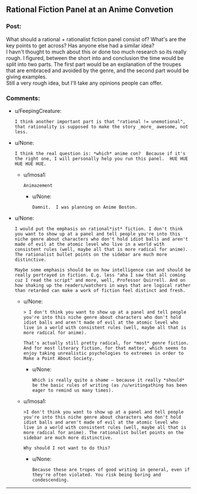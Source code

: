 ## Rational Fiction Panel at an Anime Convetion

### Post:

What should a rational + rationalist fiction panel consist of? What's are the key points to get across? Has anyone else had a similar idea?  
I havn't thought to much about this or done too much research so its really rough. I figured, between the short into and conclusion the time would be split into two parts. The first part would be an explanation of the troupes that are embraced and avoided by the genre, and the second part would be giving examples.  
Still a very rough idea, but I'll take any opinions people can offer. 

### Comments:

- u/FeepingCreature:
  ```
  I think another important part is that "rational != unemotional", that rationality is supposed to make the story _more_ awesome, not less.
  ```

- u/None:
  ```
  I think the real question is: *which* anime con?  Because if it's the right one, I will personally help you run this panel.  HUE HUE HUE HUE HUE.
  ```

  - u/Imosa1:
    ```
    Animazement
    ```

    - u/None:
      ```
      Damnit.  I was planning on Anime Boston.
      ```

- u/None:
  ```
  I would put the emphasis on rational*ist* fiction. I don't think you want to show up at a panel and tell people you're into this niche genre about characters who don't hold idiot balls and aren't made of evil at the atomic level who live in a world with consistent rules (well, maybe all that is more radical for anime). The rationalist bullet points on the sidebar are much more distinctive.

  Maybe some emphasis should be on how intelligence can and should be really portrayed in fiction. E.g. less "aha I saw that all coming cuz I read the script" and more, well, Professor Quirrell. And on how shaking up the readers/watchers in ways that are logical rather than retarded can make a work of fiction feel distinct and fresh.
  ```

  - u/None:
    ```
    > I don't think you want to show up at a panel and tell people you're into this niche genre about characters who don't hold idiot balls and aren't made of evil at the atomic level who live in a world with consistent rules (well, maybe all that is more radical for anime).

    That's actually still pretty radical, for *most* genre fiction.  And for most literary fiction, for that matter, which seems to enjoy taking unrealistic psychologies to extremes in order to Make a Point About Society.
    ```

    - u/None:
      ```
      Which is really quite a shame – because it really *should* be the basic rules of writing (as /u/writingathing has been eager to remind us many times).
      ```

  - u/Imosa1:
    ```
    >I don't think you want to show up at a panel and tell people you're into this niche genre about characters who don't hold idiot balls and aren't made of evil at the atomic level who live in a world with consistent rules (well, maybe all that is more radical for anime). The rationalist bullet points on the sidebar are much more distinctive.  

    Why should I not want to do this?
    ```

    - u/None:
      ```
      Because these are tropes of good writing in general, even if they're often violated. You risk being boring and condescending.
      ```

---

